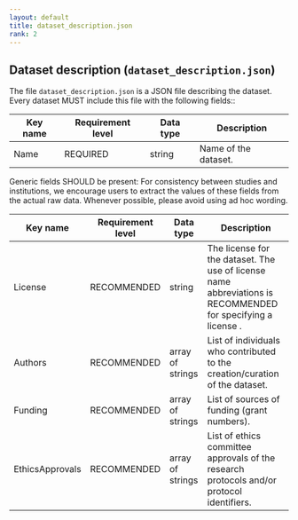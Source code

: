 ```yaml
---
layout: default
title: dataset_description.json
rank: 2
---
```


## Dataset description (`dataset_description.json`)
The file `dataset_description.json` is a JSON file describing the dataset. Every dataset MUST include this file with the following fields::

| **Key name** | **Requirement level** | **Data type** | **Description**                                                                                                                                                                                   |
| ------------ | --------------------- | ------------- | ------------------------------------------------------------------------------------------------------------------------------------------------------------------------------------------------- |
| Name     | REQUIRED              | string        | Name of the dataset. |

Generic fields SHOULD be present: For consistency between studies and institutions, we
encourage users to extract the values of these fields from the actual raw data.
Whenever possible, please avoid using ad hoc wording.

| **Key name**                | **Requirement level** | **Data type** | **Description**                                                                                     |
| --------------------------- | --------------------- | ------------- | --------------------------------------------------------------------------------------------------- |
| License          | RECOMMENDED           | string        | The license for the dataset. The use of license name abbreviations is RECOMMENDED for specifying a license .     |
| Authors | RECOMMENDED           | array of strings        | List of individuals who contributed to the creation/curation of the dataset. |
| Funding             | RECOMMENDED           | array of strings        | List of sources of funding (grant numbers).       |
| EthicsApprovals                | RECOMMENDED           | array of strings        | List of ethics committee approvals of the research protocols and/or protocol identifiers.                                |                
